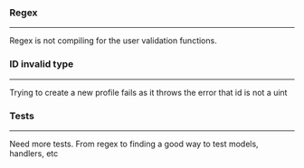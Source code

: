 


### Regex
---
Regex is not compiling for the user validation functions. 


### ID invalid type 
---
Trying to create a new profile fails as it throws the error that id is not a uint  


### Tests
---
Need more tests. From regex to finding a good way to test models, handlers, etc

